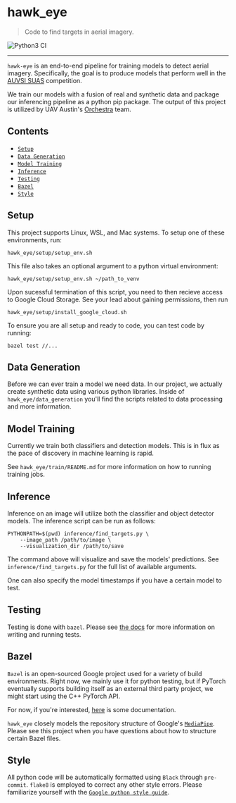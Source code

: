 # hawk_eye
> Code to find targets in aerial imagery.

![Python3 CI](https://github.com/uavaustin/hawk-eye/workflows/Python3%20CI/badge.svg)

----

`hawk-eye` is an end-to-end pipeline for training models to detect aerial imagery.
Specifically, the goal is to produce models that perform well in the [AUVSI SUAS](https://static1.squarespace.com/static/5d554e14aaa5e300011a4844/t/5fd3780f2662933f59dbedd5/1607694352554/auvsi_suas-2021-rules.pdf)
competition.

We train our models with a fusion of real and synthetic data and package our inferencing
pipeline as a python pip package. The output of this project is utilized by UAV Austin's
[Orchestra](https://github.com/uavaustin/orchestra) team.


## Contents

* [`Setup`](#setup)
* [`Data Generation`](#data-generation)
* [`Model Training`](#model-training)
* [`Inference`](#inference)
* [`Testing`](#testing)
* [`Bazel`](#bazel)
* [`Style`](#style)


## Setup
This project supports Linux, WSL, and Mac systems. To setup one of these environments, run:

`hawk_eye/setup/setup_env.sh`

This file also takes an optional argument to a python virtual environment:

`hawk_eye/setup/setup_env.sh ~/path_to_venv`

Upon sucessful termination of this script, you need to then recieve access to Google
Cloud Storage. See your lead about gaining permissions, then run

`hawk_eye/setup/install_google_cloud.sh`

To ensure you are all setup and ready to code, you can test code by running:

`bazel test //...`


## Data Generation

Before we can ever train a model we need data. In our project, we actually create
synthetic data using various python libraries. Inside of `hawk_eye/data_generation`
you'll find the scripts related to data processing and more information.


## Model Training

Currently we train both classifiers and detection models. This is in flux as the pace
of discovery in machine learning is rapid.

See `hawk_eye/train/README.md` for more information on how to running training jobs.


## Inference

Inference on an image will utilize both the classifier and object detector models.
The inference script can be run as follows:

```
PYTHONPATH=$(pwd) inference/find_targets.py \
    --image_path /path/to/image \
    --visualization_dir /path/to/save
```
The command above will visualize and save the models' predictions. See
`inference/find_targets.py` for the full list of available arguments.

One can also specify the model timestamps if you have a certain model to test.


## Testing

Testing is done with `bazel`. Please see [the docs](https://uavaustin.github.io/hawk-eye/tests.html)
for more information on writing and running tests.


## Bazel

`Bazel` is an open-sourced Google project used for a variety of build environments. Right
now, we mainly use it for python testing, but if PyTorch eventually supports building
itself as an external third party project, we might start using the C++ PyTorch API.

For now, if you're interested,
[here](https://docs.bazel.build/versions/master/user-manual.html)
is some documentation.

`hawk_eye` closely models the repository structure of Google's [`MediaPipe`](https://github.com/google/mediapipe).
Please see this project when you have questions about how to structure certain Bazel
files.

## Style

All python code will be automatically formatted using `Black` through `pre-commit`.
`flake8` is employed to correct any other style errors. Please familiarize yourself
with the [`Google python style guide`](https://google.github.io/styleguide/pyguide.html).
